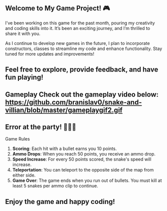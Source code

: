 Welcome to My Game Project! 🎮
-----------------------------------------------------------------------------------------------------------------------------------------------------------------------------------
I've been working on this game for the past month, pouring my creativity and coding skills into it. It’s been an exciting journey, and I’m thrilled to share it with you.

As I continue to develop new games in the future, I plan to incorporate constructors, classes to streamline my code and enhance functionality. Stay tuned for more updates and improvements!

Feel free to explore, provide feedback, and have fun playing!
-----------------------------------------------------------------------------------------------------------------------------------------------------------------------------------
Gameplay
Check out the gameplay video below:
https://github.com/branislav0/snake-and-villian/blob/master/gameplaygif2.gif
-----------------------------------------------------------------------------------------------------------------------------------------------------------------------------------
Error at the party! 🎉👨‍💻
-----------------------------------------------------------------------------------------------------------------------------------------------------------------------------------
 Game Rules

1. **Scoring**: Each hit with a bullet earns you 10 points.
2. **Ammo Drops**: When you reach 50 points, you receive an ammo drop.
3. **Speed Increase**: For every 50 points scored, the snake's speed will increase.
4. **Teleportation**: You can teleport to the opposite side of the map from either side.
5. **Game Over**: The game ends when you run out of bullets. You must kill at least 5 snakes per ammo clip to continue.


Enjoy the game and happy coding!
-----------------------------------------------------------------------------------------------------------------------------------------------------------------------------------
